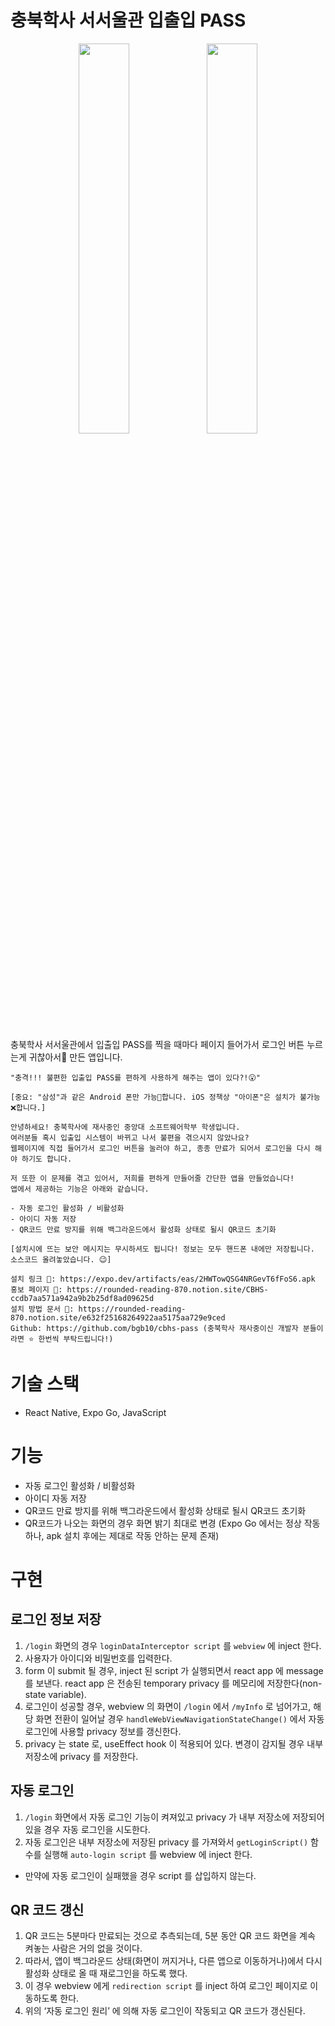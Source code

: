 # 충북학사 서서울관 입출입 PASS

<div align="center">
<img src="https://user-images.githubusercontent.com/25452313/220155278-ddaa07f8-444e-4f0d-80e3-a629981c4cc1.jpeg"  width="40%" height="">
<img src="https://user-images.githubusercontent.com/25452313/220155000-9cc7b8e5-819d-4abe-8eba-6a8ff4758450.jpeg"  width="40%" height="">
</div>

<br />

충북학사 서서울관에서 입출입 PASS를 찍을 때마다 페이지 들어가서 로그인 버튼 누르는게 귀찮아서🫢 만든 앱입니다.

```
"충격!!! 불편한 입출입 PASS를 편하게 사용하게 해주는 앱이 있다?!😮"

[중요: "삼성"과 같은 Android 폰만 가능🙆합니다. iOS 정책상 "아이폰"은 설치가 불가능❌합니다.]

안녕하세요! 충북학사에 재사중인 중앙대 소프트웨어학부 학생입니다.
여러분들 혹시 입출입 시스템이 바뀌고 나서 불편을 겪으시지 않았나요?
웹페이지에 직접 들어가서 로그인 버튼을 눌러야 하고, 종종 만료가 되어서 로그인을 다시 해야 하기도 합니다.

저 또한 이 문제를 겪고 있어서, 저희를 편하게 만들어줄 간단한 앱을 만들었습니다!
앱에서 제공하는 기능은 아래와 같습니다.

- 자동 로그인 활성화 / 비활성화
- 아이디 자동 저장
- QR코드 만료 방지를 위해 백그라운드에서 활성화 상태로 될시 QR코드 초기화

[설치시에 뜨는 보안 메시지는 무시하셔도 됩니다! 정보는 모두 핸드폰 내에만 저장됩니다. 소스코드 올려놓았습니다. 😉]

설치 링크 🫱: https://expo.dev/artifacts/eas/2HWTowQSG4NRGevT6fFoS6.apk
홍보 페이지 🤲: https://rounded-reading-870.notion.site/CBHS-ccdb7aa571a942a9b2b25df8ad09625d
설치 방법 문서 📜: https://rounded-reading-870.notion.site/e632f25168264922aa5175aa729e9ced
Github: https://github.com/bgb10/cbhs-pass (충북학사 재사중이신 개발자 분들이라면 ⭐️ 한번씩 부탁드립니다!)
```

# 기술 스택

- React Native, Expo Go, JavaScript

# 기능

- 자동 로그인 활성화 / 비활성화
- 아이디 자동 저장
- QR코드 만료 방지를 위해 백그라운드에서 활성화 상태로 될시 QR코드 초기화
- QR코드가 나오는 화면의 경우 화면 밝기 최대로 변경 (Expo Go 에서는 정상 작동하나, apk 설치 후에는 제대로 작동 안하는 문제 존재)

# 구현

## 로그인 정보 저장

1. `/login` 화면의 경우 `loginDataInterceptor script` 를 `webview` 에 inject 한다.
2. 사용자가 아이디와 비밀번호를 입력한다.
3. form 이 submit 될 경우, inject 된 script 가 실행되면서 react app 에 message 를 보낸다. react app 은 전송된 temporary privacy 를 메모리에 저장한다(non-state variable).
4. 로그인이 성공할 경우, webview 의 화면이 `/login` 에서 `/myInfo` 로 넘어가고, 해당 화면 전환이 일어날 경우 `handleWebViewNavigationStateChange()` 에서 자동 로그인에 사용할 privacy 정보를 갱신한다.
5. privacy 는 state 로, useEffect hook 이 적용되어 있다. 변경이 감지될 경우 내부 저장소에 privacy 를 저장한다.

## 자동 로그인

1. `/login` 화면에서 자동 로그인 기능이 켜져있고 privacy 가 내부 저장소에 저장되어 있을 경우 자동 로그인을 시도한다.
2. 자동 로그인은 내부 저장소에 저장된 privacy 를 가져와서 `getLoginScript()` 함수를 실행해 `auto-login script` 를 webview 에 inject 한다.

- 만약에 자동 로그인이 실패했을 경우 script 를 삽입하지 않는다.

## QR 코드 갱신

1. QR 코드는 5분마다 만료되는 것으로 추측되는데, 5분 동안 QR 코드 화면을 계속 켜놓는 사람은 거의 없을 것이다.
2. 따라서, 앱이 백그라운드 상태(화면이 꺼지거나, 다른 앱으로 이동하거나)에서 다시 활성화 상태로 올 때 재로그인을 하도록 했다.
3. 이 경우 webview 에게 `redirection script` 를 inject 하여 로그인 페이지로 이동하도록 한다.
4. 위의 ‘자동 로그인 원리’ 에 의해 자동 로그인이 작동되고 QR 코드가 갱신된다.
